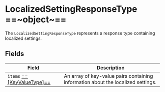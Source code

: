 # LocalizedSettingResponseType ==~object~==

The `LocalizedSettingResponseType` represents a response type containing localized settings.

## Fields

| Field                                             | Description                                                                         |
|---------------------------------------------------|-------------------------------------------------------------------------------------|
| `items` [ ==[KeyValueType]== ](key-value-type.md) | An array of key-value pairs containing information about the localized settings.    |



